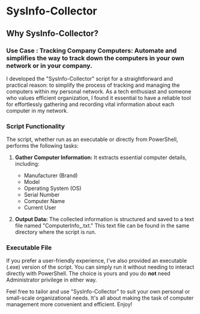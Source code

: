 # SysInfo-Collector
## Why SysInfo-Collector?

### Use Case : **Tracking Company Computers:** Automate and simplifies the way to track down the computers in your own network or in your company.
I developed the "SysInfo-Collector" script for a straightforward and practical reason: to simplify the process of tracking and managing the computers within my personal network. As a tech enthusiast and someone who values efficient organization, I found it essential to have a reliable tool for effortlessly gathering and recording vital information about each computer in my network.


### Script Functionality
The script, whether run as an executable or directly from PowerShell, performs the following tasks:

1. **Gather Computer Information:** It extracts essential computer details, including:
   - Manufacturer (Brand)
   - Model
   - Operating System (OS)
   - Serial Number
   - Computer Name
   - Current User

2. **Output Data:** The collected information is structured and saved to a text file named "ComputerInfo_<CurrentUser>.txt." This text file can be found in the same directory where the script is run.


### Executable File
If you prefer a user-friendly experience, I've also provided an executable (.exe) version of the script. You can simply run it without needing to interact directly with PowerShell. The choice is yours and you do **not** need Administrator privilege in either way.


Feel free to tailor and use "SysInfo-Collector" to suit your own personal or small-scale organizational needs. It's all about making the task of computer management more convenient and efficient. Enjoy!
